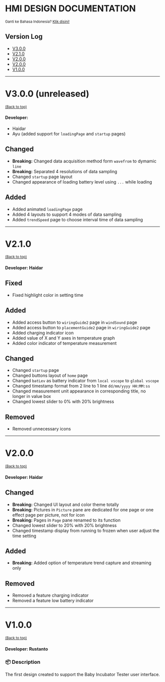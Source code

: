 # HMI DESIGN DOCUMENTATION
<sup>Ganti ke Bahasa Indonesia? [Klik disini!](Desain_HMI.md)</sup>

## Version Log
- [V3.0.0](#v300-unreleased)
- [V2.1.0](#v210)
- [V2.0.0](#v200)
- [V2.0.0](#v200)
- [V1.0.0](#v100) 

- - - -

# V3.0.0 (unreleased)
<sup>[(Back to top)](#version-log)</sup>

#### Developer:
- Haidar
- Ayu (added support for `loadingPage` and `startup` pages)
  
## Changed
- **Breaking:** Changed data acquisition method form `wavefrom` to dymamic `line`
- **Breaking:** Separated 4 resolutions of data sampling 
- Changed `startup` page layout
- Changed appearance of loading battery level using `...` while loading

## Added
- Added animated `loadingPage` page
- Added 4 layouts to support 4 modes of data sampling  
- Added `trendSpeed` page to choose interval time of data sampling

- - - -

# V2.1.0
<sup>[(Back to top)](#version-log)</sup>

#### Developer: Haidar
## Fixed
- Fixed highlight color in setting time 

## Added
- Added access button to `wiringGuide2` page in `windSound` page
- Added access button to `placementGuide2` page in `wiringGuide2` page
- Added charging indicator icon
- Added value of X and Y axes in temperature graph
- Added color indicator of temperature measurement

## Changed
- Changed `startup` page
- Changed buttons layout of `home` page
- Changed `batLev` as battery indicator from `local vscope` to `global vscope`
- Changed timestamp format from 2 line to 1 line `dd/mm/yyyy HH:MM:ss`
- Changed measurement unit appearance in corresponding title, no longer in value box
- Changed lowest slider to 0% with 20% brightness

## Removed
- Removed unnecessary icons 

- - - -

# V2.0.0
<sup>[(Back to top)](#version-log)</sup>

#### Developer: Haidar
## Changed
- **Breaking:** Changed UI layout and color theme totally
- **Breaking:** Pictures in `Picture` pane are dedicated for one page or one effect page per picture, not for icon
- **Breaking:** Pages in `Page` pane renamed to its function
- Changed lowest slider to 20% with 20% brightness
- Changed timestamp display from running to frozen when user adjust the time setting

## Added
- **Breaking:** Added option of temperature trend capture and streaming only

## Removed
- Removed a feature charging indicator
- Removed a feature low battery indicator

- - - -

# V1.0.0
<sup>[(Back to top)](#version-log)</sup>

#### Developer: Rustanto
### :package: Description
The first design created to support the Baby Incubator Tester user interface.